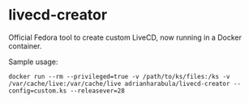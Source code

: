 # livecd-creator
Official Fedora tool to create custom LiveCD, now running in a Docker container.

Sample usage:
```
docker run --rm --privileged=true -v /path/to/ks/files:/ks -v /var/cache/live:/var/cache/live adrianharabula/livecd-creator --config=custom.ks --releasever=28
```
